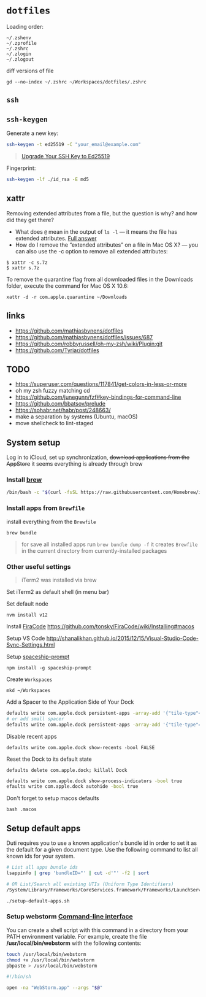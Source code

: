 # `dotfiles`

Loading order:

```
~/.zshenv
~/.zprofile
~/.zshrc
~/.zlogin
~/.zlogout
```

diff versions of file
```
gd --no-index ~/.zshrc ~/Workspaces/dotfiles/.zshrc
```


## `ssh`

## `ssh-keygen`

Generate a new key:

```sh
ssh-keygen -t ed25519 -C "your_email@example.com"
```

> [Upgrade Your SSH Key to Ed25519](https://medium.com/risan/upgrade-your-ssh-key-to-ed25519-c6e8d60d3c54#:~:text=Today%2C%20the%20RSA%20is%20the,3072%20that%20has%20544%20characters.)

Fingerprint:

```sh
ssh-keygen -lf ./id_rsa -E md5
```


## xattr

Removing extended attributes from a file, but the question is why? and how did they get there?

* What does `@` mean in the output of `ls -l`
  — it means the file has extended attributes.
    [Full answer](http://unix.stackexchange.com/questions/1646/or-mark-after-running-ls-al)
* How do I remove the “extended attributes”
  on a file in Mac OS X?
  — you can also use the -c option to remove
    all extended attributes:

```
$ xattr -c s.7z
$ xattr s.7z
```

To remove the quarantine flag from all downloaded files in the Downloads folder,
execute the command for Mac OS X 10.6:

```
xattr -d -r com.apple.quarantine ~/Downloads
```


## links
* https://github.com/mathiasbynens/dotfiles
* https://github.com/mathiasbynens/dotfiles/issues/687
* https://github.com/robbyrussell/oh-my-zsh/wiki/Plugin:git
* https://github.com/Tyriar/dotfiles

## TODO

* https://superuser.com/questions/117841/get-colors-in-less-or-more
* oh my zsh fuzzy matching cd
* https://github.com/junegunn/fzf#key-bindings-for-command-line
* https://github.com/bbatsov/prelude
* https://sohabr.net/habr/post/248663/
* make a separation by systems (Ubuntu, macOS)
* move shellcheck to lint-staged


## System setup

Log in to iCloud, set up synchronization, ~~download applications from the AppStore~~
it seems everything is already through brew


### Install [brew](https://brew.sh/index_ru)

```sh
/bin/bash -c "$(curl -fsSL https://raw.githubusercontent.com/Homebrew/install/HEAD/install.sh)"
```


### Install apps from `Brewfile`

install everything from the `Brewfile`

```
brew bundle
```

> for save all installed apps run `brew bundle dump -f` it creates
> `Brewfile` in the current directory from currently-installed packages


### Other useful settings

> iTerm2 was installed via brew

Set iTerm2 as default shell (in menu bar)


Set default node

```
nvm install v12
```


Install [FiraCode](https://github.com/tonsky/FiraCode)
https://github.com/tonsky/FiraCode/wiki/Installing#macos


Setup VS Code http://shanalikhan.github.io/2015/12/15/Visual-Studio-Code-Sync-Settings.html


Setup [spaceship-prompt](https://github.com/denysdovhan/spaceship-prompt)

```
npm install -g spaceship-prompt
```


Create `Workspaces`

```
mkd ~/Workspaces
```

Add a Spacer to the Application Side of Your Dock


```sh
defaults write com.apple.dock persistent-apps -array-add '{"tile-type"="spacer-tile";}'; killall Dock
# or add small spacer
defaults write com.apple.dock persistent-apps -array-add '{"tile-type"="small-spacer-tile";}' && killall Dock
```


Disable recent apps

```
defaults write com.apple.dock show-recents -bool FALSE
```


Reset the Dock to its default state

```
defaults delete com.apple.dock; killall Dock
```

```sh
defaults write com.apple.dock show-process-indicators -bool true
efaults write com.apple.dock autohide -bool true
```


Don't forget to setup macos defaults

```
bash .macos
```


## Setup default apps

Duti requires you to use a known application's bundle id in order to set it as the default for a given document type. Use the following command to list all known ids for your system.

```sh
# List all apps bundle ids
lsappinfo | grep 'bundleID="' | cut -d'"' -f2 | sort

# OR List/Search all existing UTIs (Uniform Type Identifiers)
/System/Library/Frameworks/CoreServices.framework/Frameworks/LaunchServices.framework/Versions/A/Support/lsregister -dump
```



```sh
./setup-default-apps.sh
```


### Setup webstorm [Command-line interface](https://www.jetbrains.com/help/webstorm/working-with-the-ide-features-from-command-line.html)

You can create a shell script with this command in a directory from your PATH environment variable. For example, create the file **/usr/local/bin/webstorm** with the following contents:

```sh
touch /usr/local/bin/webstorm
chmod +x /usr/local/bin/webstorm
pbpaste > /usr/local/bin/webstorm
```

```sh
#!/bin/sh

open -na "WebStorm.app" --args "$@"
```
